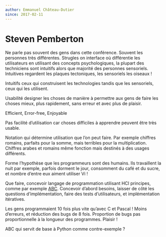 ```yaml
---
author: Emmanuel Château-Dutier
since: 2017-02-11
---
```


# Steven Pemberton

Ne parle pas souvent des gens dans cette conférence. Souvent les personnes très différentes. Strugles on interface où différentie les utilisateurs en utilisant des concepts psychologiques, la plupart des techniciens sont intuitifs alors que majorité des personnes sensoriels. Intuitives regardent les plaques tectoniques, les sensoriels les oiseaux !

Intuitifs ceux qui construisent les technologies tandis que les sensoriels, ceux qui les utilisent.

Usabilité designer les choses de manière à permettre aux gens de faire les choses mieux, plus rapidement, sans erreur et avec plus de plaisir. 

Efficient, Error-free, Enjoyable

Pas facilité d’utilisation car choses difficiles à apprendre peuvent être très usable.

Notation qui détermine utilisation que l’on peut faire. Par exemple chiffres romains, parfaits pour la somme, mais terribles pour la multiplication. Chiffres arabes et romains même fonction mais destinés à des usages différents.

Forme l’hypothèse que les programmeurs sont des humains. Ils travaillent la nuit par exemple, parfois dorment le jour, consomment du café et du sucre, et nombre d’entre eux aiment utiliser Vi !

Que faire, concevoir langage de programmation utilisant HCI principes, comme par exemple [ABC](https://en.wikipedia.org/wiki/ABC_(programming_language)). Concevoir d’abord besoins, laisser de côté les questions d’implémentation, faire des tests d’utilisateurs, et implémentation itératives.

Les gens programmaient 10 fois plus vite qu’avec C et Pascal !  Moins d’erreurs, et réduction des bugs de 8 fois. Proportion de bugs pas proportionnelle à la longueur des programmes. Plaisir !

ABC qui servit de base à Python comme contre-exemple ?







